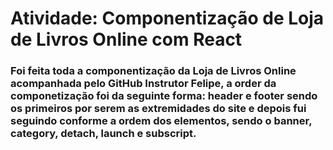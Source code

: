 # Atividade: Componentização de Loja de Livros Online com React
### Foi feita toda a componentização da Loja de Livros Online acompanhada pelo GitHub Instrutor Felipe, a order da componetização foi da seguinte forma: header e footer sendo os primeiros por serem as extremidades do site e depois fui seguindo conforme a ordem dos elementos, sendo o banner, category, detach, launch e subscript.